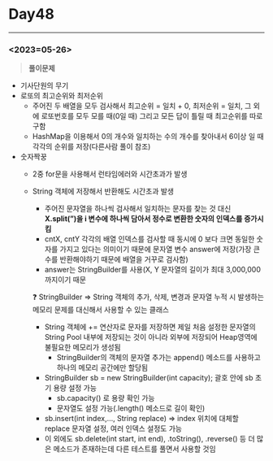 # Day48

---

### <2023=05-26>

> **********************풀이문제**********************
>
- 기사단원의 무기
- 로또의 최고순위와 최저순위
    - 주어진 두 배열을 모두 검사해서 최고순위 = 일치 + 0, 최저순위 = 일치, 그 외에 로또번호를 모두 모를 때(0일 때) 그리고 모든 답이 틀릴 때 최고순위를 따로 구함
    - HashMap을 이용해서 0의 개수와 일치하는 수의 개수를 찾아내서 6이상 일 때 각각의 순위를 저장(다른사람 풀이 참조)
- 숫자짝꿍
    - 2중 for문을 사용해서 런타임에러와 시간초과가 발생
    - String 객체에 저장해서 반환해도 시간초과 발생
        - 주어진 문자열을 하나씩 검사해서 일치하는 문자를 찾는 것 대신 **X.split(”)을 i 변수에 하나씩 담아서 정수로 변환한 숫자의 인덱스를 증가시킴**
        - cntX, cntY 각각의 배열 인덱스를 검사할 때 동시에 0 보다 크면 동일한 숫자를 가지고 있다는 의미이기 때문에 문자열 변수 answer에 저장(가장 큰 수를 반환해야하기 때문에 배열을 거꾸로 검사함)
        - answer는 StringBuilder를 사용(X, Y 문자열의 길이가 최대 3,000,000까지이기 때문

      ❓ StringBuilder ⇒ String 객체의 추가, 삭제, 변경과 문자열 누적 시 발생하는 메모리 문제를 대신해서 사용할 수 있는 클래스

        - String 객체에 += 연산자로 문자를 저장하면 제일 처음 설정한 문자열의 String Pool 내부에 저장되는 것이 아니라 외부에 저장되어 Heap영역에 불필요한 메모리가 생성됨
            - StringBuilder의 객체의 문자열 추가는 append() 메소드를 사용하고 하나의 메모리 공간에만 할당됨
        - StringBuilder sb = new StringBuilder(int capacity); 괄호 안에 sb 초기 용량 설정 가능
            - sb.capacity() 로 용량 확인 가능
            - 문자열도 설정 가능(.length() 메소드로 길이 확인)
        - sb.insert(int index,…, String replace) ⇒ index 위치에 대체할 replace 문자열 설정, 여러 인덱스 설정도 가능
        - 이 외에도 sb.delete(int start, int end), .toString(), .reverse() 등 더 많은 메소드가 존재하는데 다른 테스트를 풀면서 사용할 것임